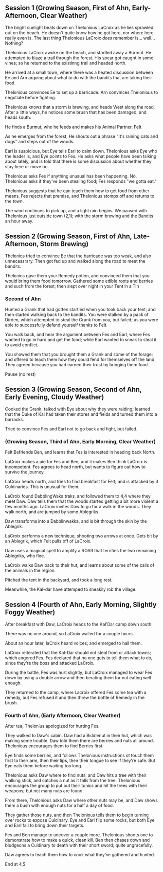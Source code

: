 ## Session 1 (Growing Season, First of Ahn, Early-Afternoon, Clear Weather)

The bright sunlight beats down on Thelonious LaCroix as he lies sprawled out on
the beach. He doesn't quite know how he got here, nor where here really even is.
The last thing Thelonious LaCroix _does_ remember is... well...  Nothing?

Thelonious LaCroix awoke on the beach, and startled away a Burmut. He attempted
to blaze a trail through the forest. His spear got caught in some vines; so he
returned to the existinng trail and headed north.

He arrived at a small town, where there was a heated discussion between Ee and
Arn arguing about what to do with the bandits that are taking their food.

Thelonious convinces Ee to set up a barricade. Arn convinces Thelonious to
negotiate before fighting.

Thelonious knows that a storm is brewing, and heads West along the road. After a
little ways, he notices some brush that has been damaged, and heads south.

He finds a Burmut, who he feeds and makes his Animal Partner, Felt.

As he emerges from the forest, He shouts out a phrase "It's raining cats and
dogs" and steps out of the woods.

Earl is suspicious, but Eye tells Earl to calm down. Thelonious asks Eye who the
leader is, and Eye points to Fes. He asks what people have been talking about
lately, and is told that there is some discussion about whether they stay here
or move on.

Thelonious asks Fes if anything unusual has been happening. No. Thelonious asks
if they've been stealing food; Fes responds "we gotta eat."

Thelonious suggests that he can teach them how to get food from other means, Fes
rejects that premise, and Thelonious stomps off and returns to the town.

The wind continues to pick up, and a light rain begins.
We paused with Thelonious just outside town (2,1); with the storm brewing and
the Bandits an hour away.

## Session 2 (Growing Season, First of Ahn, Late-Afternoon, Storm Brewing)

Thelonios tried to convince Ee that the barricade was too weak, and also unnecessrary.
Then got fed up and walked along the road to meet the bandits.


Thelonios gave them your Remedy potion, and convinced them that you would bring
them food tomorrow. Gathered some edible roots and berries and such from the
forest; then slept over night in your Tent in a Tin

### Second of Ahn

Hunted a Grank that had gotten startled when you took back your tent; and then
started walking back to the bandits. You were stalked by a pack of Dirden, which
attempted to steal the Grank from you, but failed; as you were able to
successfully defend yourself thanks to Felt.

You walk back, and hear the argument between Fes and Earl, where Fes wanted to
go in hard and get the food; while Earl wanted to sneak to steal it to avoid
conflict.

You showed them that you brought them a Grank and some of the forage; and
offered to teach them how they could fend for themselves off the land. They
agreed because you had earned their trust by bringing them food.

Pause (no rest)

## Session 3 (Growing Season, Second of Ahn, Early Evening, Cloudy Weather)

Cooked the Grank, talked with Eye about why they were raiding; learned that the
Duke of Kal had taken their stores and fields and turned them into a barracks.

Tried to convince Fes and Earl not to go back and fight, but failed.

### (Growing Season, Third of Ahn, Early Morning, Clear Weather)

Felt Befriends Ben, and learns that Fes is interested in heading back North.

LaCroix makes a pie for Fes and Ben, and it makes Ben think LaCroix is
incompetent.  Fes agrees to head north, but wants to figure out how to survive
the journey.

LaCroix heads north, and tries to find breakfast for Felt; and is attacked by 3
Culdinaries. This is unusual for them.

LaCroix found DabblingWaka traks, and followed them to 4,4 where they meet Daw.
Daw tells them that the woods started getting a bit more violent a few months
ago. LaCroix invites Daw to go for a walk in the woods. They walk north, and are
jumped by some Ablegriks.

Daw transforms into a Dabblinwakka, and is bit through the skin by the Ablegrik.

LaCroix performs a new technique, shooting two arrows at once. Gets bit by an
Ablegrik, which Felt pulls off of LaCroix.

Daw uses a magical spell to amplify a ROAR that terrifies the two remaining
Ablegriks, who flee.

LaCroix walks Daw back to their hut, and learns about some of the calls of the
animals in the region.

Pitched the tent in the backyard, and took a long rest.

Meanwhile, the Kal-dar have attemped to sneakily rob the village.

## Session 4 (Fourth of Ahn, Early Morning, Slightly Foggy Weather)

After breakfast with Daw, LaCroix heads to the Kal'Dar camp down south.

There was no one around, so LaCroix waited for a couple hours.

About an hour later, laCroix heard voices; and emerged to hail them.

LaCroix reiterated that the Kal-Dar should not steal from or attack towns; which
angered Fes. Fes declared that no one gets to tell them what to do, since
they're the boss and attacked LaCroix.

During the battle, Fes was hurt slightly; but LaCroix managed to wear Fes down
by using a double arrow and then berating them for not eating well enough.

They returned to the camp, where Lacroix offered Fes some tea with a remedy, but
Fes refused it and then threw the bottle of Remedy in the brush.

### Fourth of Ahn, (Early Afternoon, Clear Weather)

After tea, Thelonius  apologized for hurting Fes. 

They walked to Daw's cabin. Daw had a Biddlenut in their hut, which was making
some trouble. Daw told them there are berries and nuts all around. Thelonious
encourages them to find Berries first.

Eye finds some berries, and follows Thelonious instructions ot touch them first
to their arm, then their lips, then their tongue to see if they're safe. But Eye
eats them before waiting too long.

Thelonious asks Daw where to find nuts, and Daw hits a tree with their walking
stick, and catches a nut as it falls from the tree. Thelonious encourages the
group to put out their tunics and hit the trees with their weapons; but not many
nuts are found.

From there, Thelonious asks Daw where other nuts may be, and Daw shows them a
bush with enough nuts for a half a day of food.

They gather those nuts, and then Thelonious tells them to begin turning over
rocks to expose Culdinary. Eye and Earl flip some rocks, but both Eye and Earl
fail to bring down their targets.

Fes and Ben manage to uncover a couple more. Thelonious shoots one to
demonstrate how to make a quick, clean kill. Ben then chases down and bludgeons
a Culdinary to death with their short sword; quite ungracefully.

Daw agrees to teach them how to cook what they've gathered and hunted.

End at 4,5
